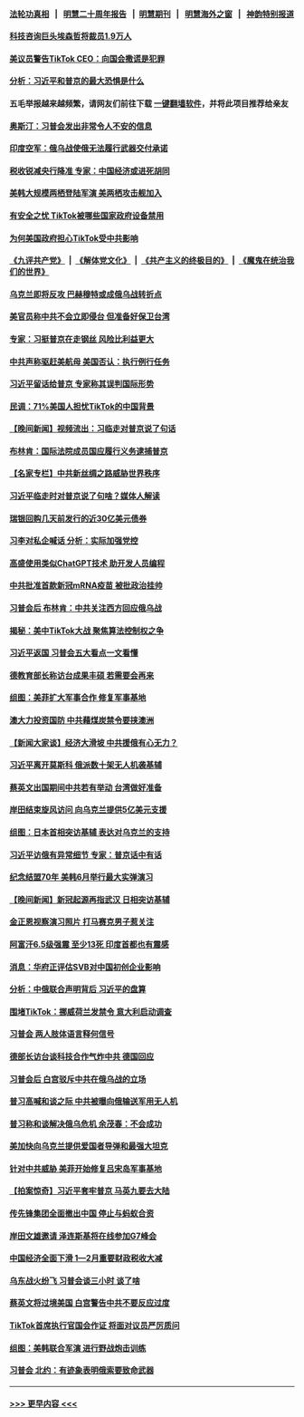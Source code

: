 #### [法轮功真相](https://github.com/gfw-breaker/truth/blob/master/README.md?t=0) &nbsp;&nbsp;|&nbsp;&nbsp; [明慧二十周年报告](https://github.com/gfw-breaker/mh-reports/blob/master/README.md?t=0) &nbsp;&nbsp;|&nbsp;&nbsp;[明慧期刊](https://github.com/gfw-breaker/mh-qikan) &nbsp;&nbsp;|&nbsp;&nbsp; [明慧海外之窗](https://github.com/gfw-breaker/mh-news/blob/master/README.md?t=0) &nbsp;&nbsp;|&nbsp;&nbsp; [神韵特别报道](https://github.com/gfw-breaker/mh-news/blob/master/shenyun.md?t=0)
#### [科技咨询巨头埃森哲将裁员1.9万人](../pages/nsc418/n13957141.md?t=03241243) 
#### [美议员警告TikTok CEO：向国会撒谎是犯罪](../pages/nsc418/n13957124.md?t=03241243) 
#### [分析：习近平和普京的最大恐惧是什么](../pages/nsc418/n13957023.md?t=03241243) 
#### 五毛举报越来越频繁，请网友们前往下载 [一键翻墙软件](https://github.com/gfw-breaker/ssr-accounts)，并将此项目推荐给亲友
#### [奥斯汀：习普会发出非常令人不安的信息](../pages/nsc418/n13957032.md?t=03241243) 
#### [印度空军：俄乌战使俄无法履行武器交付承诺](../pages/nsc418/n13957012.md?t=03241243) 
#### [税收锐减央行降准 专家：中国经济或进死胡同](../pages/nsc418/n13956804.md?t=03241243) 
#### [美韩大规模两栖登陆军演 美两栖攻击舰加入](../pages/nsc418/n13956791.md?t=03241243) 
#### [有安全之忧 TikTok被哪些国家政府设备禁用](../pages/nsc418/n13956948.md?t=03241243) 
#### [为何美国政府担心TikTok受中共影响](../pages/nsc418/n13956931.md?t=03241243) 
#### [《九评共产党》](https://github.com/begood0513/9ping.md/blob/master/README.md) &nbsp;|&nbsp; [《解体党文化》](../../../../jtdwh.md/blob/master/README.md)  &nbsp;|&nbsp; [《共产主义的终极目的》](../../../../gczydzjmd.md/blob/master/README.md) &nbsp;|&nbsp; [《魔鬼在统治我们的世界》](../../../../mgztzwmdsj.md/blob/master/README.md) 
#### [乌克兰即将反攻 巴赫穆特或成俄乌战转折点](../pages/nsc418/n13956750.md?t=03241243) 
#### [美官员称中共不会立即侵台 但准备好保卫台湾](../pages/nsc418/n13956732.md?t=03241243) 
#### [专家：习挺普京在走钢丝 风险比利益更大](../pages/nsc418/n13956139.md?t=03241243) 
#### [中共声称驱赶美航母 美国否认：执行例行任务](../pages/nsc418/n13956680.md?t=03241243) 
#### [习近平留话给普京 专家称其误判国际形势](../pages/nsc418/n13956572.md?t=03241243) 
#### [民调：71%美国人担忧TikTok的中国背景](../pages/nsc418/n13956648.md?t=03241243) 
#### [【晚间新闻】视频流出：习临走对普京说了句话](../pages/nsc418/n13956636.md?t=03241243) 
#### [布林肯：国际法院成员国应履行义务逮捕普京](../pages/nsc418/n13956397.md?t=03241243) 
#### [【名家专栏】中共新丝绸之路威胁世界秩序](../pages/nsc418/n13954470.md?t=03241243) 
#### [习近平临走时对普京说了句啥？媒体人解读](../pages/nsc418/n13956211.md?t=03241243) 
#### [瑞银回购几天前发行的近30亿美元债券](../pages/nsc418/n13956029.md?t=03241243) 
#### [习李对私企喊话 分析：实际加强党控](../pages/nsc418/n13956045.md?t=03241243) 
#### [高盛使用类似ChatGPT技术 助开发人员编程](../pages/nsc418/n13956030.md?t=03241243) 
#### [中共批准首款新冠mRNA疫苗 被批政治挂帅](../pages/nsc418/n13955798.md?t=03241243) 
#### [习普会后 布林肯：中共关注西方回应俄乌战](../pages/nsc418/n13956144.md?t=03241243) 
#### [揭秘：美中TikTok大战 聚焦算法控制权之争](../pages/nsc418/n13956048.md?t=03241243) 
#### [习近平返国 习普会五大看点一文看懂](../pages/nsc418/n13956043.md?t=03241243) 
#### [德教育部长称访台成果丰硕 若需要会再来](../pages/nsc418/n13956006.md?t=03241243) 
#### [组图：美菲扩大军事合作 修复军事基地](../pages/nsc418/n13955942.md?t=03241243) 
#### [澳大力投资国防 中共藉煤炭禁令要挟澳洲](../pages/nsc418/n13955994.md?t=03241243) 
#### [【新闻大家谈】经济大滑坡 中共援俄有心无力？](../pages/nsc418/n13955771.md?t=03241243) 
#### [习近平离开莫斯科 俄派数十架无人机袭基辅](../pages/nsc418/n13955923.md?t=03241243) 
#### [蔡英文出国期间中共若有举动 台湾做好准备](../pages/nsc418/n13955917.md?t=03241243) 
#### [岸田结束旋风访问 向乌克兰提供5亿美元支援](../pages/nsc418/n13955856.md?t=03241243) 
#### [组图：日本首相突访基辅 表达对乌克兰的支持](../pages/nsc418/n13955816.md?t=03241243) 
#### [习近平访俄有异常细节 专家：普京话中有话](../pages/nsc418/n13955727.md?t=03241243) 
#### [纪念结盟70年 美韩6月举行最大实弹演习](../pages/nsc418/n13955792.md?t=03241243) 
#### [【晚间新闻】新冠起源再指武汉 日相突访基辅](../pages/nsc418/n13955692.md?t=03241243) 
#### [金正恩视察演习照片 打马赛克男子惹关注](../pages/nsc418/n13955591.md?t=03241243) 
#### [阿富汗6.5级强震 至少13死 印度首都也有震感](../pages/nsc418/n13955671.md?t=03241243) 
#### [消息：华府正评估SVB对中国初创企业影响](../pages/nsc418/n13955616.md?t=03241243) 
#### [分析：中俄联合声明背后 习近平的盘算](../pages/nsc418/n13955372.md?t=03241243) 
#### [围堵TikTok：挪威荷兰发禁令 意大利启动调查](../pages/nsc418/n13955387.md?t=03241243) 
#### [习普会 两人肢体语言释何信号](../pages/nsc418/n13955448.md?t=03241243) 
#### [德部长访台谈科技合作气炸中共 德国回应](../pages/nsc418/n13955412.md?t=03241243) 
#### [习普会后 白宫驳斥中共在俄乌战的立场](../pages/nsc418/n13955353.md?t=03241243) 
#### [普习高喊和谈之际 中共被曝向俄输送军用无人机](../pages/nsc418/n13955315.md?t=03241243) 
#### [普习称和谈解决俄乌危机 余茂春：不会成功](../pages/nsc418/n13955356.md?t=03241243) 
#### [美加快向乌克兰提供爱国者导弹和最强大坦克](../pages/nsc418/n13955323.md?t=03241243) 
#### [针对中共威胁 美菲开始修复吕宋岛军事基地](../pages/nsc418/n13955290.md?t=03241243) 
#### [【拍案惊奇】习近平套牢普京 马英九要去大陆](../pages/nsc418/n13955310.md?t=03241243) 
#### [传先锋集团全面撤出中国 停止与蚂蚁合资](../pages/nsc418/n13955259.md?t=03241243) 
#### [岸田文雄邀请 泽连斯基将在线参加G7峰会](../pages/nsc418/n13955328.md?t=03241243) 
#### [中国经济全面下滑 1—2月重要财政税收大减](../pages/nsc418/n13955181.md?t=03241243) 
#### [乌东战火纷飞 习普会谈三小时 谈了啥](../pages/nsc418/n13955228.md?t=03241243) 
#### [蔡英文将过境美国 白宫警告中共不要反应过度](../pages/nsc418/n13955292.md?t=03241243) 
#### [TikTok首席执行官国会作证 将面对议员严厉质问](../pages/nsc418/n13955224.md?t=03241243) 
#### [组图：美韩联合军演 进行野战炮击训练](../pages/nsc418/n13955032.md?t=03241243) 
#### [习普会 北约：有迹象表明俄索要致命武器](../pages/nsc418/n13955283.md?t=03241243) 

----
#### [ >>> 更早内容 <<< ](../indexes/nsc418-earlier.md)
